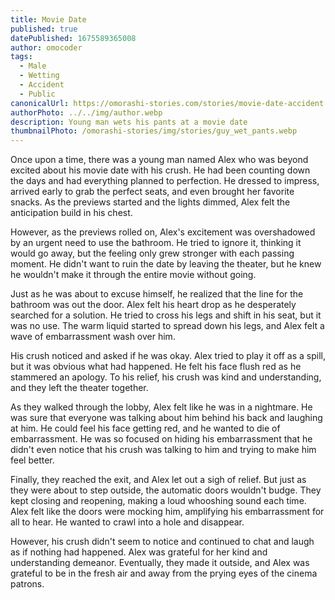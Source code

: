 ```yaml
---
title: Movie Date
published: true
datePublished: 1675589365008
author: omocoder
tags:
  - Male
  - Wetting
  - Accident
  - Public
canonicalUrl: https://omorashi-stories.com/stories/movie-date-accident
authorPhoto: ../../img/author.webp
description: Young man wets his pants at a movie date
thumbnailPhoto: /omorashi-stories/img/stories/guy_wet_pants.webp
---
```

Once upon a time, there was a young man named Alex who was beyond excited about his movie date with his crush. He had been counting down the days and had everything planned to perfection. He dressed to impress, arrived early to grab the perfect seats, and even brought her favorite snacks. As the previews started and the lights dimmed, Alex felt the anticipation build in his chest.

However, as the previews rolled on, Alex's excitement was overshadowed by an urgent need to use the bathroom. He tried to ignore it, thinking it would go away, but the feeling only grew stronger with each passing moment. He didn't want to ruin the date by leaving the theater, but he knew he wouldn't make it through the entire movie without going.

Just as he was about to excuse himself, he realized that the line for the bathroom was out the door. Alex felt his heart drop as he desperately searched for a solution. He tried to cross his legs and shift in his seat, but it was no use. The warm liquid started to spread down his legs, and Alex felt a wave of embarrassment wash over him.

His crush noticed and asked if he was okay. Alex tried to play it off as a spill, but it was obvious what had happened. He felt his face flush red as he stammered an apology. To his relief, his crush was kind and understanding, and they left the theater together.

As they walked through the lobby, Alex felt like he was in a nightmare. He was sure that everyone was talking about him behind his back and laughing at him. He could feel his face getting red, and he wanted to die of embarrassment. He was so focused on hiding his embarrassment that he didn't even notice that his crush was talking to him and trying to make him feel better.

Finally, they reached the exit, and Alex let out a sigh of relief. But just as they were about to step outside, the automatic doors wouldn't budge. They kept closing and reopening, making a loud whooshing sound each time. Alex felt like the doors were mocking him, amplifying his embarrassment for all to hear. He wanted to crawl into a hole and disappear.

However, his crush didn't seem to notice and continued to chat and laugh as if nothing had happened. Alex was grateful for her kind and understanding demeanor. Eventually, they made it outside, and Alex was grateful to be in the fresh air and away from the prying eyes of the cinema patrons.